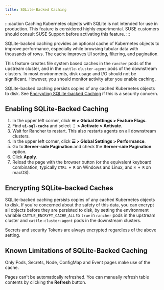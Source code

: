 ```yaml
---
title: SQLite-Backed Caching
---
```


<head>
  <link rel="canonical" href="https://ranchermanager.docs.rancher.com/how-to-guides/advanced-user-guides/enable-experimental-features/sqlite-caching"/>
</head>

:::caution
Caching Kubernetes objects with SQLite is not intended for use in production. This feature is considered highly experimental. SUSE customers should consult SUSE Support before activating this feature.
:::


SQLite-backed caching provides an optional cache of Kubernetes objects to improve performance, especially while browsing tabular data with thousands of rows. The cache improves UI sorting, filtering, and pagination.

This feature creates file system based caches in the `rancher` pods of the upstream cluster, and in the `cattle-cluster-agent` pods of the downstream clusters. In most environments, disk usage and I/O should not be significant. However, you should monitor activity after you enable caching.

SQLite-backed caching persists copies of any cached Kubernetes objects to disk. See [Encrypting SQLite-backed Caching](#encrypting-sqlite-backed-caches) if this is a security concern.

## Enabling SQLite-Backed Caching

1. In the upper left corner, click **☰ > Global Settings > Feature Flags**.
1. Find **`ui-sql-cache`** and select **⋮ > Activate > Activate**.
1. Wait for Rancher to restart. This also restarts agents on all downstream clusters.
1. In the upper left corner, click **☰ > Global Settings > Performance**.
1. Go to **Server-side Pagination** and check the **Server-side Pagination** option.
1. Click **Apply**.
1. Reload the page with the browser button (or the equivalent keyboard combination, typically `CTRL + R` on Windows and Linux, and `⌘ + R` on macOS).


## Encrypting SQLite-backed Caches

SQLite-backed caching persists copies of any cached Kubernetes objects to disk. If you're concerned about the safety of this data, you can encrypt all objects  before they are persisted to disk, by setting the environment variable `CATTLE_ENCRYPT_CACHE_ALL` to `true` in `rancher` pods in the upstream cluster and `cattle-cluster-agent` pods in the downstream clusters.

Secrets and security Tokens are always encrypted regardless of the above setting.

## Known Limitations of SQLite-Backed Caching

Only Pods, Secrets, Node, ConfigMap and Event pages make use of the cache.

Pages can't be automatically refreshed. You can manually refresh table contents by clicking the **Refresh** button.
